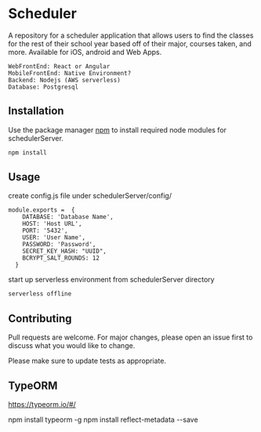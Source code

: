 # Scheduler
A repository for a scheduler application that allows users to find the classes for the rest of their school year based off of their major, courses taken, and more. Available for iOS, android and Web Apps.

```
WebFrontEnd: React or Angular
MobileFrontEnd: Native Environment?
Backend: Nodejs (AWS serverless)
Database: Postgresql
```


## Installation

Use the package manager [npm](https://nodejs.org/en/download/) to install required node modules for schedulerServer.

```bash
npm install
```

## Usage
create config.js file under schedulerServer/config/

```nodejs
module.exports =  {
    DATABASE: 'Database Name',
    HOST: 'Host URL',
    PORT: '5432',
    USER: 'User Name',
    PASSWORD: 'Password',
    SECRET_KEY_HASH: "UUID",
    BCRYPT_SALT_ROUNDS: 12
  }
```

start up serverless environment from schedulerServer directory

```bash
serverless offline
```

## Contributing
Pull requests are welcome. For major changes, please open an issue first to discuss what you would like to change.

Please make sure to update tests as appropriate.


## TypeORM
https://typeorm.io/#/

npm install typeorm -g
npm install reflect-metadata --save